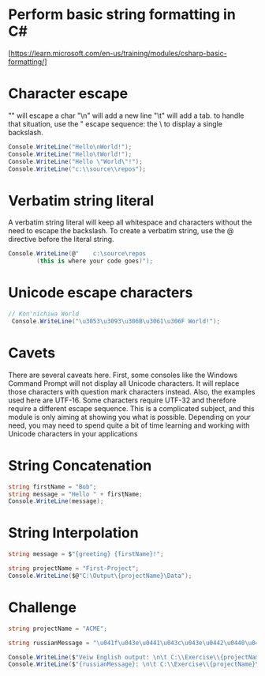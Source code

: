 # Perform basic string formatting in C#
[https://learn.microsoft.com/en-us/training/modules/csharp-basic-formatting/]

# Character escape
"\" will escape a char 
"\n" will add a new line
"\t" will add a tab.
to handle that situation, use the \" escape sequence:
the \\ to display a single backslash.

```cs 
Console.WriteLine("Hello\nWorld!");
Console.WriteLine("Hello\tWorld!");
Console.WriteLine("Hello \"World\"!");
Console.WriteLine("c:\\source\\repos");
```

# Verbatim string literal
A verbatim string literal will keep all whitespace and characters without the need to escape the backslash. To create a verbatim string, use the @ directive before the literal string.

```cs
Console.WriteLine(@"    c:\source\repos    
        (this is where your code goes)");
```

# Unicode escape characters

```cs
// Kon'nichiwa World
 Console.WriteLine("\u3053\u3093\u306B\u3061\u306F World!");
```

# Cavets
There are several caveats here. First, some consoles like the Windows Command Prompt will not display all Unicode characters. It will replace those characters with question mark characters instead. Also, the examples used here are UTF-16. Some characters require UTF-32 and therefore require a different escape sequence. This is a complicated subject, and this module is only aiming at showing you what is possible. Depending on your need, you may need to spend quite a bit of time learning and working with Unicode characters in your applications

# String Concatenation

```cs
string firstName = "Bob";
string message = "Hello " + firstName;
Console.WriteLine(message);
```

# String Interpolation
```cs
string message = $"{greeting} {firstName}!";
```

```cs
string projectName = "First-Project";
Console.WriteLine($@"C:\Output\{projectName}\Data");
```

# Challenge

```cs
string projectName = "ACME";

string russianMessage = "\u041f\u043e\u0441\u043c\u043e\u0442\u0440\u0435\u0442\u044c \u0440\u0443\u0441\u0441\u043a\u0438\u0439 \u0432\u044b\u0432\u043e\u0434";

Console.WriteLine($"Veiw English output: \n\t C:\\Exercise\\{projectName}\\data.txt");
Console.WriteLine($"{russianMessage}: \n\t C:\\Exercise\\{projectName}\\ru-RU\\data.txt");

```